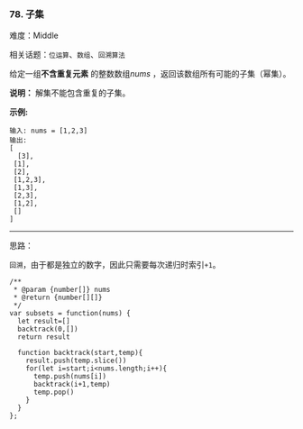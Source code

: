 ### 78. 子集

难度：Middle

相关话题：`位运算`、`数组`、`回溯算法`

给定一组**不含重复元素** 的整数数组*nums* ，返回该数组所有可能的子集（幂集）。



**说明：** 解集不能包含重复的子集。



**示例:** 



```
输入: nums = [1,2,3]
输出:
[
  [3],
 [1],
 [2],
 [1,2,3],
 [1,3],
 [2,3],
 [1,2],
 []
]
```



-----

思路：

`回溯`，由于都是独立的数字，因此只需要每次递归时索引`+1`。

```
/**
 * @param {number[]} nums
 * @return {number[][]}
 */
var subsets = function(nums) {
  let result=[]
  backtrack(0,[])
  return result

  function backtrack(start,temp){
    result.push(temp.slice())
    for(let i=start;i<nums.length;i++){
      temp.push(nums[i])
      backtrack(i+1,temp)
      temp.pop()
    }
  }
};
```

